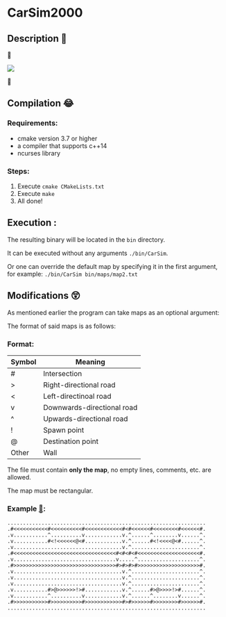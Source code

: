 # CarSim2000

## Description :triumph:

:triumph:

![](https://media.giphy.com/media/42C7eGLHbijtK/giphy.gif)

:triumph:

## Compilation :joy:
### Requirements:
* cmake version 3.7 or higher
* a compiler that supports c++14
* ncurses library

### Steps:
1. Execute `cmake CMakeLists.txt`
2. Execute `make`
3. All done!

## Execution :
The resulting binary will be located in the `bin` directory.

It can be executed without any arguments `./bin/CarSim`.

Or one can override the default map by specifying it in the first argument, for example: `./bin/CarSim bin/maps/map2.txt`

## Modifications :astonished:
As mentioned earlier the program can take maps as an optional argument:

The format of said maps is as follows:

### Format:

| Symbol | Meaning                    |
|--------|----------------------------|
| #      | Intersection               |
| >      | Right-directional road     |
| <      | Left-directinoal road      |
| v      | Downwards-directional road |
| ^      | Upwards-directional road   |
| !      | Spawn point                |
| @      | Destination point          |
| Other  | Wall                       |

The file must contain **only the map**, no empty lines, comments, etc. are allowed.

The map must be rectangular.

### Example [:poop:](/maps/map2.txt):
```
................................................................
.#<<<<<<<<<<<#<<<<<<<<<<#<<<<<<<<<<<<#<#<<<<<<#<<<<<<<<#<<<<<<#.
.v...........^..........v............v.^......^........v......^.
.v...........#<!<<<<<<@<#............v.^......#<!<<<<@<#......^.
.v...................................v.^......................^.
.#<<<<<<<<<<<<<<<<<<<<<<<<<<<<<<<<<#<#<#<#<<<<<<<<<<<<<<<<<<<<#.
.v.................................v.....^....................^.
.#>>>>>>>>>>>>>>>>>>>>>>>>>>>>>>>>>#>#>#>#>>>>>>>>>>>>>>>>>>>>#.
.v...................................v.^......................^.
.v...................................v.^......................^.
.v...................................v.^......................^.
.v...........#>@>>>>>>!>#............v.^......#>@>>>>!>#......^.
.v...........^..........v............v.^......^........v......^.
.#>>>>>>>>>>>#>>>>>>>>>>#>>>>>>>>>>>>#>#>>>>>>#>>>>>>>>#>>>>>>#.
................................................................
```